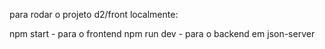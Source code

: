 para rodar o projeto d2/front localmente:

npm start - para o frontend
npm run dev - para o backend em json-server
